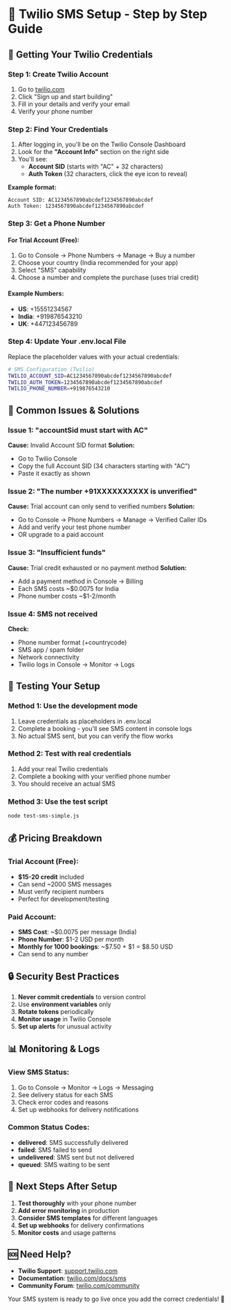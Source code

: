 # 🔧 Twilio SMS Setup - Step by Step Guide

## 📱 Getting Your Twilio Credentials

### Step 1: Create Twilio Account
1. Go to [twilio.com](https://www.twilio.com/)
2. Click "Sign up and start building"
3. Fill in your details and verify your email
4. Verify your phone number

### Step 2: Find Your Credentials
1. After logging in, you'll be on the Twilio Console Dashboard
2. Look for the **"Account Info"** section on the right side
3. You'll see:
   - **Account SID** (starts with "AC" + 32 characters)
   - **Auth Token** (32 characters, click the eye icon to reveal)

**Example format:**
```
Account SID: AC1234567890abcdef1234567890abcdef
Auth Token: 1234567890abcdef1234567890abcdef
```

### Step 3: Get a Phone Number

#### For Trial Account (Free):
1. Go to Console → Phone Numbers → Manage → Buy a number
2. Choose your country (India recommended for your app)
3. Select "SMS" capability
4. Choose a number and complete the purchase (uses trial credit)

#### Example Numbers:
- **US**: +15551234567
- **India**: +919876543210
- **UK**: +447123456789

### Step 4: Update Your .env.local File

Replace the placeholder values with your actual credentials:

```bash
# SMS Configuration (Twilio)
TWILIO_ACCOUNT_SID=AC1234567890abcdef1234567890abcdef
TWILIO_AUTH_TOKEN=1234567890abcdef1234567890abcdef
TWILIO_PHONE_NUMBER=+919876543210
```

## 🚨 Common Issues & Solutions

### Issue 1: "accountSid must start with AC"
**Cause:** Invalid Account SID format
**Solution:** 
- Go to Twilio Console
- Copy the full Account SID (34 characters starting with "AC")
- Paste it exactly as shown

### Issue 2: "The number +91XXXXXXXXXX is unverified"
**Cause:** Trial account can only send to verified numbers
**Solution:**
- Go to Console → Phone Numbers → Manage → Verified Caller IDs
- Add and verify your test phone number
- OR upgrade to a paid account

### Issue 3: "Insufficient funds"
**Cause:** Trial credit exhausted or no payment method
**Solution:**
- Add a payment method in Console → Billing
- Each SMS costs ~$0.0075 for India
- Phone number costs ~$1-2/month

### Issue 4: SMS not received
**Check:**
- Phone number format (+countrycode)
- SMS app / spam folder
- Network connectivity
- Twilio logs in Console → Monitor → Logs

## 🧪 Testing Your Setup

### Method 1: Use the development mode
1. Leave credentials as placeholders in .env.local
2. Complete a booking - you'll see SMS content in console logs
3. No actual SMS sent, but you can verify the flow works

### Method 2: Test with real credentials
1. Add your real Twilio credentials
2. Complete a booking with your verified phone number
3. You should receive an actual SMS

### Method 3: Use the test script
```bash
node test-sms-simple.js
```

## 💰 Pricing Breakdown

### Trial Account (Free):
- **$15-20 credit** included
- Can send ~2000 SMS messages
- Must verify recipient numbers
- Perfect for development/testing

### Paid Account:
- **SMS Cost**: ~$0.0075 per message (India)
- **Phone Number**: $1-2 USD per month
- **Monthly for 1000 bookings**: ~$7.50 + $1 = $8.50 USD
- Can send to any number

## 🔒 Security Best Practices

1. **Never commit credentials** to version control
2. Use **environment variables** only
3. **Rotate tokens** periodically
4. **Monitor usage** in Twilio Console
5. **Set up alerts** for unusual activity

## 📊 Monitoring & Logs

### View SMS Status:
1. Go to Console → Monitor → Logs → Messaging
2. See delivery status for each SMS
3. Check error codes and reasons
4. Set up webhooks for delivery notifications

### Common Status Codes:
- **delivered**: SMS successfully delivered
- **failed**: SMS failed to send
- **undelivered**: SMS sent but not delivered
- **queued**: SMS waiting to be sent

## 🎯 Next Steps After Setup

1. **Test thoroughly** with your phone number
2. **Add error monitoring** in production
3. **Consider SMS templates** for different languages
4. **Set up webhooks** for delivery confirmations
5. **Monitor costs** and usage patterns

## 🆘 Need Help?

- **Twilio Support**: [support.twilio.com](https://support.twilio.com)
- **Documentation**: [twilio.com/docs/sms](https://www.twilio.com/docs/sms)
- **Community Forum**: [twilio.com/community](https://www.twilio.com/community)

Your SMS system is ready to go live once you add the correct credentials! 🚀

